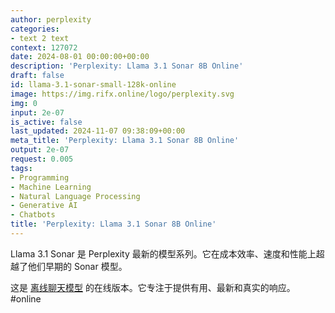 ```yaml
---
author: perplexity
categories:
- text 2 text
context: 127072
date: 2024-08-01 00:00:00+00:00
description: 'Perplexity: Llama 3.1 Sonar 8B Online'
draft: false
id: llama-3.1-sonar-small-128k-online
image: https://img.rifx.online/logo/perplexity.svg
img: 0
input: 2e-07
is_active: false
last_updated: 2024-11-07 09:38:09+00:00
meta_title: 'Perplexity: Llama 3.1 Sonar 8B Online'
output: 2e-07
request: 0.005
tags:
- Programming
- Machine Learning
- Natural Language Processing
- Generative AI
- Chatbots
title: 'Perplexity: Llama 3.1 Sonar 8B Online'
---
```







Llama 3.1 Sonar 是 Perplexity 最新的模型系列。它在成本效率、速度和性能上超越了他们早期的 Sonar 模型。

这是 [离线聊天模型](/perplexity/llama-3.1-sonar-small-128k-chat) 的在线版本。它专注于提供有用、最新和真实的响应。 #online

